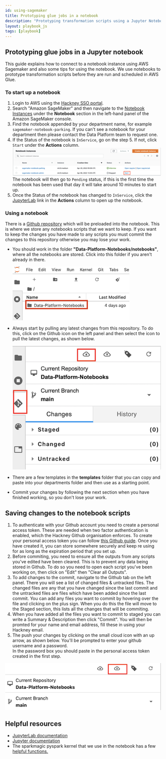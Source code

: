 ```yaml
---
id: using-sagemaker
title: Prototyping glue jobs in a notebook
description: "Prototyping transformation scripts using a Jupyter Notebook"
layout: playbook_js
tags: [playbook]
---
```



## Prototyping glue jobs in a Jupyter notebook

This guide explains how to connect to a notebook instance using AWS Sagemaker and also some tips for using the notebook.
We use notebooks to prototype transformation scripts before they are run and scheduled in AWS Glue.

### To start up a notebook

1. Login to AWS using the [Hackney SSO portal][hackney_sso].
2. Search "Amazon SageMaker" and then navigate to the [Notebook Instances][sagemaker_console_nb] under the **Notebook** section in the left-hand panel of the Amazon SageMaker console.
3. Find the notebook appended by your department name, for example `sagemaker-notebook-parking`.
If you can't see a notebook for your department then please contact the Data Platform team to request one.
4. If the Status of the notebook is `InService`, go on the step 5.
If not, click `Start` under the **Actions** column. ![start_notebook.png](../../images/start_notebook.png)
The notebook will then go to `Pending` status, if this is the first time the notebook has been used that day it will take around 10 minutes to start up.
5. Once the Status of the notebook has changed to `InService`, click the [JupyterLab][jupyter_lab_docs] link in the **Actions** column to open up the notebook.

### Using a notebook

There is a [Github repository][notebooks_github] which will be preloaded into the notebook.
This is where we store any notebooks scripts that we want to keep.
If you want to keep the changes you have made to any scripts you must commit the changes to this repository otherwise you may lose your work.

- You should work in the folder **"Data-Platform-Notebooks/notebooks"**, where all the notebooks are stored. 
  Click into this folder if you aren't already in there.

  ![notebook_folders.png](../../images/notebook_folders.png)

- Always start by pulling any latest changes from this repository. 
  To do this, click on the Github icon on the left panel and then select the icon to pull the latest changes, as shown below.

  ![git_pull_in_jupyter_lab.png](../../images/git_pull_in_jupyter_lab.png)

- There are a few templates in the **templates** folder that you can copy and paste into your departments folder and then use as a starting point.
- Commit your changes by following the next section when you have finished working, so you don't lose your work.

## Saving changes to the notebook scripts

1. To authenticate with your Github account you need to create a personal access token.
These are needed when two factor authentication is enabled, which the Hackney Github organisation enforces.
To create your personal access token you can follow [this Github guide][create_a_pat_code].
Once you have created it, you can store somewhere securely and keep re using for as long as the expiration period that you set up.
1. Before commiting, you need to ensure all the outputs from any scripts you've edited have been cleared. This is to prevent any data being stored in Github. 
To do so you need to open each script you've been working on, then click on "Edit" then "Clear all Outputs".
1. To add changes to the commit, navigate to the Github tab on the left panel.
There you will see a list of changed files & untracked files.
The changed files are any that you have changed since the last commit and the untracked files are files which have been added since the last commit.
You can add any files you want to commit by hovering over the file and clicking on the plus sign.
When you do this the file will move to the Staged section, this lists all the changes that will be commiting. 
1. When you have added all the files you want to commit to staged you can write a Summary & Description then click "Commit". You will then be promted for your name and email address, fill these in using your Hackney email.
1. The push your changes by clicking on the small cloud icon with an up arrow, as shown below.
You'll be prompted to enter your github username and a password.  
In the password box you should paste in the personal access token created in the first step.

  ![jupyter_push_icon.png](../../images/jupyter_push_icon.png)

## Helpful resources

- [JupyterLab documentation][jupyter_lab_docs] 
- [Jupyter documentation][jupyter_nb_docs]
- The sparkmagic pyspark kernel that we use in the notebook has a few [helpful functions.][pyspark_kernel_helpful_things]

[create_a_pat_code]: https://docs.github.com/en/authentication/keeping-your-account-and-data-secure/creating-a-personal-access-token#creating-a-token
[hackney_sso]: https://hackney.awsapps.com/start/#/
[sagemaker_console_nb]: https://eu-west-2.console.aws.amazon.com/sagemaker/home?region=eu-west-2#/notebook-instances
[jupyter_lab_docs]: https://jupyterlab.readthedocs.io/en/stable/
[jupyter_nb_docs]: https://jupyter-notebook.readthedocs.io/en/latest/
[pyspark_kernel_helpful_things]: https://github.com/jupyter-incubator/sparkmagic/blob/master/examples/Pyspark%20Kernel.ipynb
[notebooks_github]: https://github.com/LBHackney-IT/Data-Platform-Notebooks
